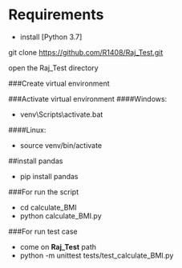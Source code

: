 # Requirements

- install [Python 3.7]

git clone https://github.com/R1408/Raj_Test.git

open the Raj_Test directory

###Create virtual environment

###Activate virtual environment
####Windows:
- venv\Scripts\activate.bat

####Linux:
- source venv/bin/activate

##install pandas
- pip install pandas


###For run the script
- cd calculate_BMI
- python calculate_BMI.py

###For run test case
- come on <b>Raj_Test</b> path
- python -m unittest tests/test_calculate_BMI.py




